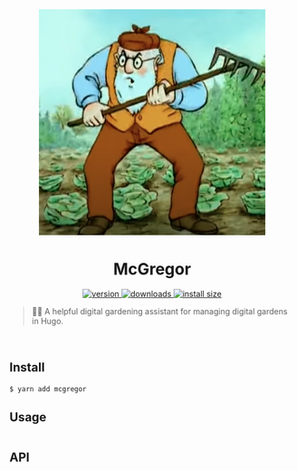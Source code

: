 <div align="center">
  <img src="https://github.com/Renddslow/mcgregor/raw/main/mcgregor.png" alt="Farmer McGregor" width="400" />
</div>

<h1 align="center">McGregor</h1>

<div align="center">
  <a href="https://npmjs.org/package/mcgregor">
    <img src="https://badgen.now.sh/npm/v/mcgregor" alt="version" />
  </a>
  <a href="https://npmjs.org/package/mcgregor">
    <img src="https://badgen.now.sh/npm/dm/mcgregor" alt="downloads" />
  </a>
  <a href="https://packagephobia.now.sh/result?p=mcgregor">
    <img src="https://packagephobia.now.sh/badge?p=mcgregor" alt="install size" />
  </a>
</div>

> 🧑‍🌾 A helpful digital gardening assistant for managing digital gardens in Hugo.

<br />

## Install

```
$ yarn add mcgregor
```


## Usage

```js

```


## API

